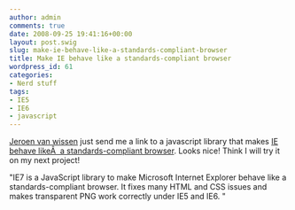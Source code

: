 ```yaml
---
author: admin
comments: true
date: 2008-09-25 19:41:16+00:00
layout: post.swig
slug: make-ie-behave-like-a-standards-compliant-browser
title: Make IE behave like a standards-compliant browser
wordpress_id: 61
categories:
- Nerd stuff
tags:
- IE5
- IE6
- javascript
---
```


[Jeroen van wissen](http://www.jeroenvanwissen.nl) just send me a link to a javascript library that makes [IE behave likeÂ  a standards-compliant browser](http://code.google.com/p/ie7-js/). Looks nice! Think I will try it on my next project!

"IE7 is a JavaScript library to make Microsoft Internet Explorer behave like a standards-compliant browser. It fixes many HTML and CSS issues and makes transparent PNG work correctly under IE5 and IE6. "
